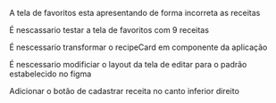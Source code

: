 A tela de favoritos esta apresentando de forma incorreta as receitas

É nescassario testar a tela de favoritos com 9 receitas

É nescessario transformar o recipeCard em componente da aplicação

É nescessario modificiar o layout da tela de editar para o padrão estabelecido no figma

Adicionar o botão de cadastrar receita no canto inferior direito
